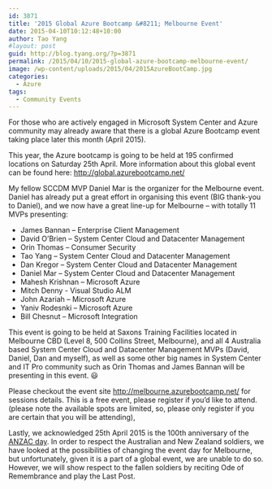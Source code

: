 ```yaml
---
id: 3871
title: '2015 Global Azure Bootcamp &#8211; Melbourne Event'
date: 2015-04-10T10:12:48+10:00
author: Tao Yang
#layout: post
guid: http://blog.tyang.org/?p=3871
permalink: /2015/04/10/2015-global-azure-bootcamp-melbourne-event/
image: /wp-content/uploads/2015/04/2015AzureBootCamp.jpg
categories:
  - Azure
tags:
  - Community Events
---
```

For those who are actively engaged in Microsoft System Center and Azure community may already aware that there is a global Azure Bootcamp event taking place later this month (April 2015).

This year, the Azure bootcamp is going to be held at 195 confirmed locations on Saturday 25th April. More information about this global event can be found here: <a title="http://global.azurebootcamp.net/" href="http://global.azurebootcamp.net/">http://global.azurebootcamp.net/</a>

My fellow SCCDM MVP Daniel Mar is the organizer for the Melbourne event. Daniel has already put a great effort in organising this event (BIG thank-you to Daniel), and we now have a great line-up for Melbourne – with totally 11 MVPs presenting:

* James Bannan – Enterprise Client Management
* David O’Brien – System Center Cloud and Datacenter Management
* Orin Thomas – Consumer Security
* Tao Yang – System Center Cloud and Datacenter Management
* Dan Kregor – System Center Cloud and Datacenter Management
* Daniel Mar – System Center Cloud and Datacenter Management
* Mahesh Krishnan – Microsoft Azure
* Mitch Denny - Visual Studio ALM
* John Azariah – Microsoft Azure
* Yaniv Rodesnki – Microsoft Azure
* Bill Chesnut – Microsoft Integration

This event is going to be held at Saxons Training Facilities located in Melbourne CBD (Level 8, 500 Collins Street, Melbourne), and all 4 Australia based System Center Cloud and Datacenter Management MVPs (David, Daniel, Dan and myself), as well as some other big names in System Center and IT Pro community such as Orin Thomas and James Bannan will be presenting in this event. :smiley:

Please checkout the event site <a title="http://melbourne.azurebootcamp.net/" href="http://melbourne.azurebootcamp.net/">http://melbourne.azurebootcamp.net/</a> for sessions details. This is a free event, please register if you’d like to attend. (please note the available spots are limited, so, please only register if you are certain that you will be attending),

Lastly, we acknowledged 25th April 2015 is the 100th anniversary of the <a href="http://en.wikipedia.org/wiki/Anzac_Day">ANZAC day</a>. In order to respect the Australian and New Zealand soldiers, we have looked at the possibilities of changing the event day for Melbourne, but unfortunately, given it is a part of a global event, we are unable to do so. However, we will show respect to the fallen soldiers by reciting Ode of Remembrance and play the Last Post.